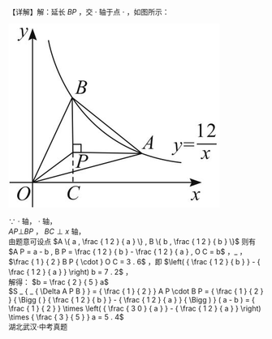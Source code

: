 【详解】解：延长 $B P$ ，交 $\cdot$ 轴于点 $\cdot$ ，如图所示：

![](<../../qs_image_DB/专题1-4_一文搞定反比例函数7个模型，13类题型（解析版）_/9540a003a352d3dc0e067e7aeb43bfedf33bad49d83366c0c33b5793b8fb29a4.jpg>)

∵ $\cdot$ 轴， $\cdot$ 轴，  
$A P \bot B P$ ， $B C \perp x$ 轴，  
由题意可设点 $A \{ a , \frac { 1 2 } { a } \} , B \{ b , \frac { 1 2 } { b } \}$ 则有 $A P = a - b , B P = \frac { 1 2 } { b } - \frac { 1 2 } { a } , O C = b$ ，$\_$ ，$\frac { 1 } { 2 } B P { \cdot } O C = 3 . 6$ ，即 $\left( { \frac { 1 2 } { b } } - { \frac { 1 2 } { a } } \right) b = 7 . 2$ ，  
解得： $b = \frac { 2 } { 5 } a$   
$S _ { _ { \Delta A P B } } = { \frac { 1 } { 2 } } A P \cdot B P = { \frac { 1 } { 2 } } { \Bigg ( } { \frac { 1 2 } { b } } - { \frac { 1 2 } { a } } { \Bigg ) } ( a - b ) = { \frac { 1 } { 2 } } \times \left( { \frac { 3 0 } { a } } - { \frac { 1 2 } { a } } \right) \times { \frac { 3 } { 5 } } a = 5 . 4$   
湖北武汉·中考真题
